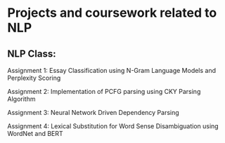 # Projects and coursework related to NLP
## NLP Class:
Assignment 1: Essay Classification using N-Gram Language Models and Perplexity Scoring

Assignment 2: Implementation of PCFG parsing using CKY Parsing Algorithm

Assignment 3: Neural Network Driven Dependency Parsing

Assignment 4: Lexical Substitution for Word Sense Disambiguation using WordNet and BERT
